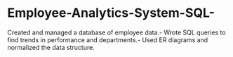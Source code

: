 # Employee-Analytics-System-SQL-
 Created and managed a database of employee data.- Wrote SQL queries to find trends in performance and departments.- Used ER diagrams and normalized the data structure.
